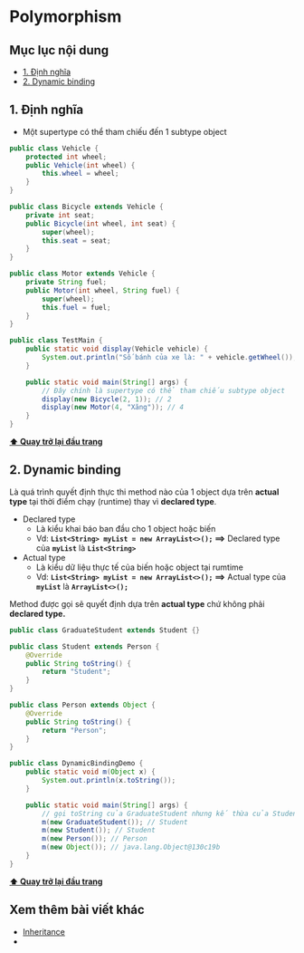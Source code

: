 # Polymorphism

## Mục lục nội dung

- [1. Định nghĩa](#1-định-nghĩa)
- [2. Dynamic binding](#2-dynamic-binding)

## 1. Định nghĩa

- Một supertype có thể tham chiếu đến 1 subtype object

```java
public class Vehicle {
    protected int wheel;
    public Vehicle(int wheel) {
        this.wheel = wheel;
    }
}

public class Bicycle extends Vehicle {
    private int seat;
    public Bicycle(int wheel, int seat) {
        super(wheel);
        this.seat = seat;
    }
}

public class Motor extends Vehicle {
    private String fuel;
    public Motor(int wheel, String fuel) {
        super(wheel);
        this.fuel = fuel;
    }
}

public class TestMain {
    public static void display(Vehicle vehicle) {
        System.out.println("Số bánh của xe là: " + vehicle.getWheel());
    }

    public static void main(String[] args) {
        // Đây chính là supertype có thể tham chiếu subtype object
        display(new Bicycle(2, 1)); // 2
        display(new Motor(4, "Xăng")); // 4
    }
}
```

**[⬆ Quay trở lại đầu trang](#mục-lục-nội-dung)**

## 2. Dynamic binding

Là quá trình quyết định thực thi method nào của 1 object dựa trên **actual type** tại thời điểm chạy (runtime) thay vì **declared type**.

- Declared type
  - Là kiểu khai báo ban đầu cho 1 object hoặc biến
  - Vd: **`List<String> myList = new ArrayList<>();` ==>** Declared type của **`myList`** là **`List<String>`**
- Actual type
  - Là kiểu dữ liệu thực tế của biến hoặc object tại rumtime
  - Vd: **`List<String> myList = new ArrayList<>();` ==>** Actual type của **`myList`** là **`ArrayList<>();`**

Method được gọi sẽ quyết định dựa trên **actual type** chứ không phải **declared type.**

```java
public class GraduateStudent extends Student {}

public class Student extends Person {
    @Override
    public String toString() {
        return "Student";
    }
}

public class Person extends Object {
    @Override
    public String toString() {
        return "Person";
    }
}

public class DynamicBindingDemo {
    public static void m(Object x) {
        System.out.println(x.toString());
    }

    public static void main(String[] args) {
        // gọi toString của GraduateStudent nhưng kế thừa của Student
        m(new GraduateStudent()); // Student
        m(new Student()); // Student
        m(new Person()); // Person
        m(new Object()); // java.lang.Object@130c19b
    }
}
```

**[⬆ Quay trở lại đầu trang](#mục-lục-nội-dung)**

## Xem thêm bài viết khác

- [Inheritance](day015.md)
- [](day017.md)
